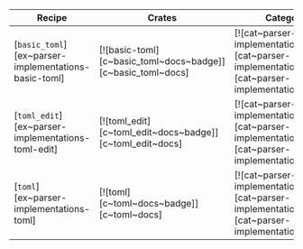 | Recipe | Crates | Categories |
|--------|--------|------------|
| [`basic_toml`][ex~parser-implementations-basic-toml] | [![basic-toml][c~basic_toml~docs~badge]][c~basic_toml~docs] | [![cat~parser-implementations][cat~parser-implementations~badge]][cat~parser-implementations] |
| [`toml_edit`][ex~parser-implementations-toml-edit] | [![toml_edit][c~toml_edit~docs~badge]][c~toml_edit~docs] | [![cat~parser-implementations][cat~parser-implementations~badge]][cat~parser-implementations] |
| [`toml`][ex~parser-implementations-toml] | [![toml][c~toml~docs~badge]][c~toml~docs] | [![cat~parser-implementations][cat~parser-implementations~badge]][cat~parser-implementations] |

<div class="hidden">
</div>
